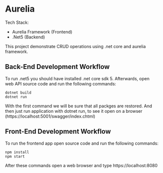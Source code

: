 # Aurelia

Tech Stack:
* Aurelia Framework (Frontend)
* .Net5 (Backend)

This project demonstrate CRUD operations using .net core and aurelia framework.

## Back-End Development Workflow
To run .net5 you should have installed .net core sdk 5. Afterwards, open web API source code and run the following commands:
```
dotnet build
dotnet run
```

With the first command we will be sure that all packges are restored. And then just run application with dotnet run, to see it open on a browser (https://localhost:5001/swagger/index.chtml)

## Front-End Development Workflow
To run the frontend app open source code and run the following commands:
```
npm install
npm start
```
After these commands open a web browser and type https://localhost:8080 

